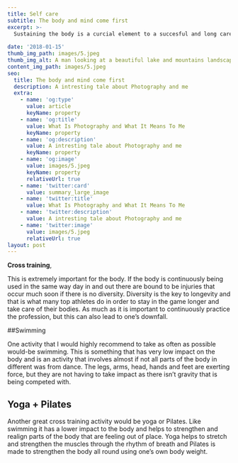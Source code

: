 ```yaml
---
title: Self care
subtitle: The body and mind come first 
excerpt: >-
  Sustaining the body is a curcial element to a succesful and long career. A career resents on how well and much a person invests into self care. The body is what allows us to move within our space and if it isn't taken care of it won't support us in return.
  
date: '2018-01-15'
thumb_img_path: images/5.jpeg
thumb_img_alt: A man looking at a beautiful lake and mountains landscape in Switzerland
content_img_path: images/5.jpeg
seo:
  title: The body and mind come first
  description: A intresting tale about Photography and me
  extra:
    - name: 'og:type'
      value: article
      keyName: property
    - name: 'og:title'
      value: What Is Photography and What It Means To Me
      keyName: property
    - name: 'og:description'
      value: A intresting tale about Photography and me
      keyName: property
    - name: 'og:image'
      value: images/5.jpeg
      keyName: property
      relativeUrl: true
    - name: 'twitter:card'
      value: summary_large_image
    - name: 'twitter:title'
      value: What Is Photography and What It Means To Me
    - name: 'twitter:description'
      value: A intresting tale about Photography and me
    - name: 'twitter:image'
      value: images/5.jpeg
      relativeUrl: true
layout: post
---
```


**Cross training**, 
 
This is extremely important for the body. If the body is continuously being used in the same way day in and out there are bound to be injuries that occur much soon if there is no diversity. Diversity is the key to longevity and that is what many top athletes do in order to stay in the game longer and take care of their bodies. As much as it is important to continuously practice the profession, but this can also lead to one’s downfall.

##Swimming 

One activity that I would highly recommend to take as often as possible would-be swimming. This is something that has very low impact on the body and is an activity that involves almost if not all parts of the body in different was from dance. The legs, arms, head, hands and feet are exerting force, but they are not having to take impact as there isn’t gravity that is being competed with. 

## Yoga + Pilates

Another great cross training activity would be yoga or Pilates. Like swimming it has a lower impact to the body and helps to strengthen and realign parts of the body that are feeling out of place. Yoga helps to stretch and strengthen the muscles through the rhythm of breath and Pilates is made to strengthen the body all round using one’s own body weight. 
